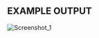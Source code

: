 ## EXAMPLE OUTPUT
![Screenshot_1](https://user-images.githubusercontent.com/55887158/75110796-a63c7900-5643-11ea-886f-3f9bd877c6b5.png)
